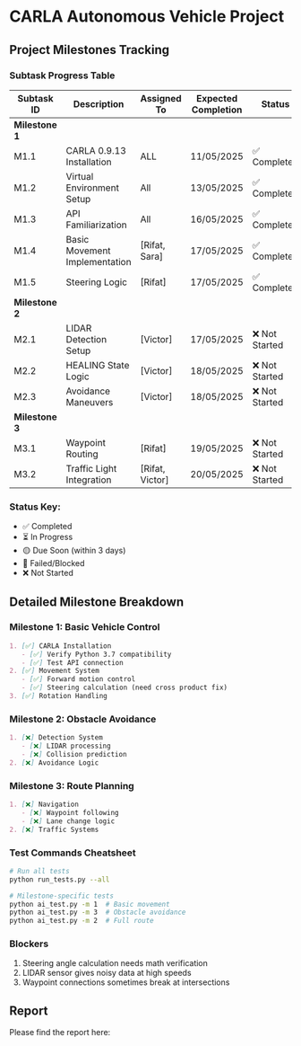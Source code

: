 # CARLA Autonomous Vehicle Project

## Project Milestones Tracking

### Subtask Progress Table

| Subtask ID | Description | Assigned To     | Expected Completion | Status | Notes |
|------------|-------------|-----------------|---------------------|--------|-------|
| **Milestone 1** | |                 |                     | | |
| M1.1 | CARLA 0.9.13 Installation | ALL             | 11/05/2025          | ✅ Completed | Python 3.7 verified |
| M1.2 | Virtual Environment Setup | All             | 13/05/2025          | ✅ Completed | Need test scripts |
| M1.3 | API Familiarization | All             | 16/05/2025          | ✅ Completed | manual_control.py issues |
| M1.4 | Basic Movement Implementation | [Rifat, Sara]   | 17/05/2025          | ✅ Completed | Speed control working |
| M1.5 | Steering Logic | [Rifat]         | 17/05/2025          | ✅ Completed | Excercise route finished |
| **Milestone 2** | |                 |                     | | |
| M2.1 | LIDAR Detection Setup | [Victor]        | 17/05/2025          | ❌ Not Started | |
| M2.2 | HEALING State Logic | [Victor]        | 18/05/2025          | ❌ Not Started | |
| M2.3 | Avoidance Maneuvers | [Victor]        | 18/05/2025          | ❌ Not Started | |
| **Milestone 3** | |                 |                     | | |
| M3.1 | Waypoint Routing | [Rifat]         | 19/05/2025          | ❌ Not Started | |
| M3.2 | Traffic Light Integration | [Rifat, Victor] | 20/05/2025          | ❌ Not Started | |

### Status Key:
- ✅ Completed
- ⏳ In Progress
- 🟡 Due Soon (within 3 days)
- 🔴 Failed/Blocked
- ❌ Not Started

## Detailed Milestone Breakdown

### Milestone 1: Basic Vehicle Control
```markdown
1. [✅] CARLA Installation
   - [✅] Verify Python 3.7 compatibility
   - [✅] Test API connection
2. [✅] Movement System
   - [✅] Forward motion control
   - [✅] Steering calculation (need cross product fix)
3. [✅] Rotation Handling
```

### Milestone 2: Obstacle Avoidance
```markdown
1. [❌] Detection System
   - [❌] LIDAR processing
   - [❌] Collision prediction
2. [❌] Avoidance Logic
```

### Milestone 3: Route Planning
```markdown
1. [❌] Navigation
   - [❌] Waypoint following
   - [❌] Lane change logic
2. [❌] Traffic Systems
```

### Test Commands Cheatsheet
```bash
# Run all tests
python run_tests.py --all

# Milestone-specific tests
python ai_test.py -m 1  # Basic movement
python ai_test.py -m 3  # Obstacle avoidance
python ai_test.py -m 2  # Full route
```
### Blockers
1. Steering angle calculation needs math verification
2. LIDAR sensor gives noisy data at high speeds
3. Waypoint connections sometimes break at intersections

## Report

Please find the report here: 